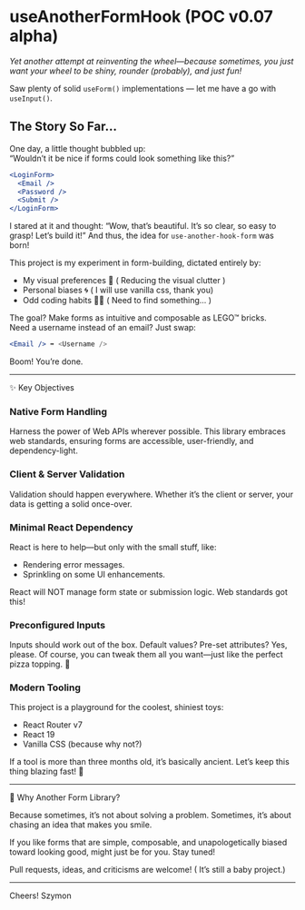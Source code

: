 # useAnotherFormHook (POC v0.07 alpha)

*Yet another attempt at reinventing the wheel—because sometimes, you just want your wheel to be shiny, rounder (probably), and just fun!*

Saw plenty of solid `useForm()` implementations — let me have a go with `useInput()`.


## The Story So Far…

One day, a little thought bubbled up: <br>
“Wouldn’t it be nice if forms could look something like this?”

```jsx
<LoginForm>
  <Email />
  <Password />
  <Submit />
</LoginForm>
```

I stared at it and thought:
“Wow, that’s beautiful. It’s so clear, so easy to grasp! Let’s build it!”
And thus, the idea for `use-another-hook-form` was born!

This project is my experiment in form-building, dictated entirely by:

- My visual preferences 🎨 ( Reducing the visual clutter )
- Personal biases 🌀 ( I will use vanilla css, thank you)
- Odd coding habits 🤷‍♂️ ( Need to find something... )

The goal? Make forms as intuitive and composable as LEGO™ bricks. <br/>
Need a username instead of an email? Just swap:

```jsx
<Email /> ➡️ <Username />
```

Boom! You’re done.

---

✨ Key Objectives

### Native Form Handling

Harness the power of Web APIs wherever possible. This library embraces web standards, ensuring forms are accessible, user-friendly, and dependency-light.

### Client & Server Validation

Validation should happen everywhere. Whether it’s the client or server, your data is getting a solid once-over.

### Minimal React Dependency

React is here to help—but only with the small stuff, like:
- Rendering error messages.
- Sprinkling on some UI enhancements.

React will NOT manage form state or submission logic. Web standards got this!

### Preconfigured Inputs

Inputs should work out of the box. Default values? Pre-set attributes? Yes, please. Of course, you can tweak them all you want—just like the perfect pizza topping. 🍕

###  Modern Tooling

This project is a playground for the coolest, shiniest toys:
-	React Router v7
- React 19
- Vanilla CSS (because why not?)

If a tool is more than three months old, it’s basically ancient. Let’s keep this thing blazing fast! 🚀

---

🌟 Why Another Form Library?

Because sometimes, it’s not about solving a problem. Sometimes, it’s about chasing an idea that makes you smile.

If you like forms that are simple, composable, and unapologetically biased toward looking good, might just be for you. Stay tuned!

Pull requests, ideas, and criticisms are welcome!
( It’s still a baby project.)

---

Cheers!
Szymon

